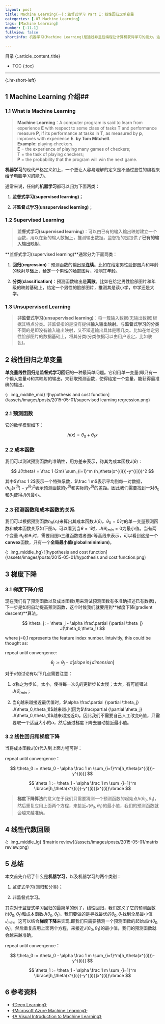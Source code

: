 ```yaml
---
layout: post
title: Machine Learning(一)：监督式学习 Part I：线性回归之单变量
categories: [-07 Machine Learning]
tags: [Machine Learning]
number: [-11.1]
fullview: false
shortinfo: 机器学习(Machine Learning)是通过非显性编程让计算机获得学习的能力，这在现代计算机科学中有着广泛的应用，从google的搜索分类，到OCR的训练以及AlphaGo的人工智能等等。本文是Coursera上吴恩达教授的《Machine Learning》系列课程的第一篇笔记：线性回归之单变量。

---
```

目录
{:.article_content_title}


* TOC
{:toc}

---
{:.hr-short-left}

## 1 Machine Learning 介绍##

### 1.1 What is Machine Learning ###

> **Machine Learning**：A computer program is said to learn from experience **E** with respect to some class of tasks **T** and performance measure **P**, if its performance at tasks in **T**, as measured by **p**, improves with experience **E**.          **by Tom Mitchell**.<br />
**Example**: playing checkers.<br />
**E** = the experience of playing many games of checkers;<br />
**T** = the task of playing checkers;<br />
**P** = the probability that the program will win the next game.

**机器学习**的现代严格定义如上，一个更让人容易理解的定义是不通过显性的编程来给予电脑学习的能力。

通常来说，任何的**机器学习**都可以归为下面两类：

1. **监督式学习(supervised learning)**；

2. **非监督式学习(unsupervised learning)**；

### 1.2 Supervised Learning ###

> **监督式学习(supervised learning)**：可以由已有的输入输出映射建立一个函数，用以在新的输入数据上，推测输出数据。监督指的是提供了**已有的输入输出映射**。

**监督式学习(supervised learning)**通常分为下面两类：

1. **回归(regression)**：预测函数的输出是**连续**。比如在给定男性脸部图片和年龄的映射基础上，给定一个男性的脸部图片，推测其年龄。

2. **分类(classification)**：预测函数输出是**离散**。比如在给定男性脸部图片和年级的映射基础上，给定一个男性的脸部图片，推测其是读小学，中学还是大学。

### 1.3 Unsupervised Learning ###

> **非监督式学习(unsupervised learning)**：将一簇输入数据(无输出数据)根据其特点分类。非监督指的是没有提供**输入输出映射**。与**监督式学习的分类**不同的是即没有输入输出映射，又不知道输出具体是哪几类。比如在给定男性脸部图片的数据基础上，将其分类(分类依据可以由用户设定，比如肤色)。

## 2 线性回归之单变量 ##

**单变量线性回归**是**监督式学习回归**的一种最简单问题。它利用单一变量(即只有一个输入变量x)和其映射的输出，来获取预测函数，使得给定一个变量，能获得最准确的输出。


{: .img_middle_mid}
![hypothesis and cost function](/assets/images/posts/2015-05-01/supervised learning regression.png)


### 2.1 预测函数 ###

它的数学模型如下：

$$
h(x) = \theta_0 + \theta_1 x
$$

### 2.2 成本函数 ###

我们可以测试预测函数的准确性，用方差来表示，称其为成本函数$J(\theta)$：

$$
J(\theta) = \frac 1 {2m} \sum_{i=1}^m (h_\theta(x^{(i)})-y^{(i)})^2
$$

其中$\frac 1 2$表示一个特殊系数，$\frac 1 m$表示平均到每一对数据，$(h_\theta(x^{(i)})-y^{(i)})^2$表示预测函数的$y^{(i)}$和实际的$y^{(i)}$的差距。因此我们需要找到一对$\theta_0$和$\theta_1$使得$J(\theta)$最小。


### 2.3 预测函数和成本函数的关系 ###

我们可以根据预测函数$h_\theta(x_i)$来算出其成本函数$J(\theta)$。$\theta_0=0$时的单一变量预测函数和成本函数关系如下图a，可以看到当$\theta=1$时，$J(\theta)_{min}=0$为最小值。当有两个变量
$\theta_0$和$\theta_1$时，需要用图b三维函数或者图c等高线来表示，可以看到这是一个**convex**函数，只有一个**全局最小值(global minimium)**。 

{: .img_middle_hg}
![hypothesis and cost function](/assets/images/posts/2015-05-01/hypothesis and cost function.png)

## 3 梯度下降 ##


### 3.1 梯度下降介绍 ###

现在我们有了预测函数以及成本函数(用来测试预测函数有多准确描述已有数据)，下一步是如何自动提高预测函数，这个时候我们就要用到**梯度下降(gradient descent)**算法。

$$
\theta_j := \theta_j - \alpha \frac\partial {\partial \theta_j} J(\theta_0,\theta_1)
$$

where j=0,1 represents the feature index number. Intuivitly, this could be thought as:

repeat until convergence:

$$
\theta_j := \theta_j - \alpha[slope\, in\, j\, dimension]
$$

对于$\alpha$的讨论有以下几点需要注意：

1. $\alpha$称之为步长，太小，使得每一次$\theta_j$的更新步长太慢；太大，有可能错过$J(\theta)_{min}$；

2. 当$\theta_j$越来越接近最优值时，$\alpha \frac\partial {\partial \theta_j} J(\theta_0,\theta_1)$越来越小(因为$\frac\partial {\partial \theta_j} J(\theta_0,\theta_1)$越来越接近0)。因此我们不需要自己人工改变$\theta_j$值，只需要取一个适当大小的$\alpha$，然后通过梯度下降去自动接近最小值。

### 3.2 线性回归和梯度下降 ###

当将成本函数$J(\theta)$代入到上面方程可得：

repeat until convergence：

$$
\theta_0 := \theta_0 - \alpha \frac 1 m \sum_{i=1}^m[h_\theta(x^{(i)})-y^{(i)}]
$$


$$
\theta_1 := \theta_1 - \alpha \frac 1 m \sum_{i=1}^m \lbrace[h_\theta(x^{(i)})-y^{(i)}]x^{(i)}\rbrace
$$

> **梯度下降算法**的意义在于我们只需要猜测一个预测函数的起始点$h(\theta_0,\theta_1)$，然后重复应用上面两个方程，来接近$J(\theta_0,\theta_1)$的最小值，我们的预测函数就会越来越准确。


## 4 线性代数回顾 ##


{: .img_middle_lg}
![matrix review](/assets/images/posts/2015-05-01/matrix review.png)

## 5 总结 ##


本文首先介绍了什么是**机器学习**，以及机器学习的两个类别：

1. 监督式学习(回归和分类)；

2. 非监督式学习。

其次对于监督式学习回归的最简单的例子，线性回归，我们定义了它的预测函数$h(\theta_0,\theta_1)$和成本函数$J(\theta_0,\theta_1)$。我们要做的是寻找最优的$\theta_0,\theta_1$找到全局最小值$J_{min}$，这可以结合**梯度下降**来实现,即我们只需要猜测一个预测函数的起始点$h(\theta_0,\theta_1)$，然后重复应用上面两个方程，来接近$J(\theta_0,\theta_1)$的最小值，我们的预测函数就会越来越准确。

repeat until convergence：

$$
\theta_0 := \theta_0 - \alpha \frac 1 m \sum_{i=1}^m[h_\theta(x^{(i)})-y^{(i)}]
$$


$$
\theta_1 := \theta_1 - \alpha \frac 1 m \sum_{i=1}^m \lbrace[h_\theta(x^{(i)})-y^{(i)}]x^{(i)}\rbrace
$$



## 6 参考资料 ##
- [《Deep Learning》](http://deeplearning.net/);
- [《Microsoft Azure Machine Learning》](https://azure.microsoft.com/en-us/services/machine-learning/);
- [《A Visual Introduction to Machine Learning》](http://www.r2d3.us/visual-intro-to-machine-learning-part-1/);





